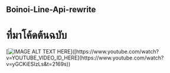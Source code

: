 ## Boinoi-Line-Api-rewrite

# ที่มาโค้ดต้นฉบับ 
[![IMAGE ALT TEXT HERE]([https://img.youtube.com/vi/YOUTUBE_VIDEO_ID_HERE](https://www.youtube.com/watch?v=yGCKiESIzLs&t=2169s)/0.jpg)]([https://www.youtube.com/watch?v=YOUTUBE_VIDEO_ID_HERE](https://www.youtube.com/watch?v=yGCKiESIzLs&t=2169s))
